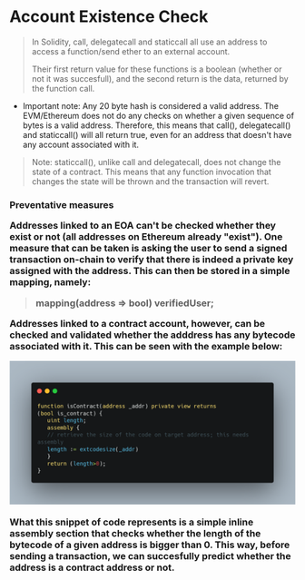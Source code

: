 # Account Existence Check

> In Solidity, call, delegatecall and staticcall all use an address to access a function/send ether to an external account. 
>
> Their first return value for these functions is a boolean (whether or not it was succesfull), and the second return is the data, returned by the function call.

- Important note: Any 20 byte hash is considered a valid address. The EVM/Ethereum does not do any checks on whether a given sequence of bytes is a valid address. Therefore, this means that call(), delegatecall() and staticcall() will all return true, even for an address that doesn't have any account associated with it.

> Note: staticcall(), unlike call and delegatecall, does not change the state of a contract. This means that any function invocation that changes the state will be thrown and the transaction will revert.

<h3> Preventative measures

Addresses linked to an EOA can't be checked whether they exist or not (all addresses on Ethereum already "exist"). One measure that can be taken is asking the user to send a signed transaction on-chain to verify that there is indeed a private key assigned with the address. This can then be stored in a simple mapping, namely:

> mapping(address => bool) verifiedUser;

Addresses linked to a contract account, however, can be checked and validated whether the adddress has any bytecode associated with it. This can be seen with the example below:

![1680515788027](image/AccountExistenceCheck/1680515788027.png)

What this snippet of code represents is a simple inline assembly section that checks whether the length of the bytecode of a given address is bigger than 0. This way, before sending a transaction, we can succesfully predict whether the address is a contract address or not.
